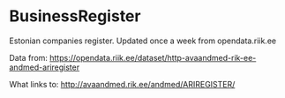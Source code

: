 # BusinessRegister
Estonian companies register. Updated once a week from opendata.riik.ee


Data from:
https://opendata.riik.ee/dataset/http-avaandmed-rik-ee-andmed-ariregister

What links to:
http://avaandmed.rik.ee/andmed/ARIREGISTER/
